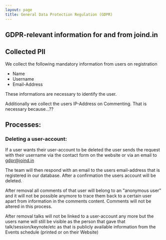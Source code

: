 ```yaml
---
layout: page
title: General Data Protection Regulation (GDPR)
---
```


## GDPR-relevant information for and from joind.in

## Collected PII

We collect the following mandatory information from users on registration

* Name
* Username
* Email-Address

These informations are necessary to identify the user.

Additionally we collect the users IP-Address on Commenting. That is necessary because...??

## Processes:

### Deleting a user-account:

If a user wants their user-account to be deleted the user sends the request with their username via
the contact form on the website or via an email to gdpr@joind.in

The team will then respond with an email to the users email-address that is registered in our database. 
After a confirmation the users account will be deleted.

After removal all comments of that user will belong to an "anonymous user" and it will not be possible anymore to 
trace them back to a certain user apart from information in the comments content. Comments will not be altered in this process.

After removal talks will not be linked to a user-account any more but the users name will still be visible as the person 
that gave that talk/session/keynote/etc as that is publicly available information from the Events schedule (printed or on their Website)
